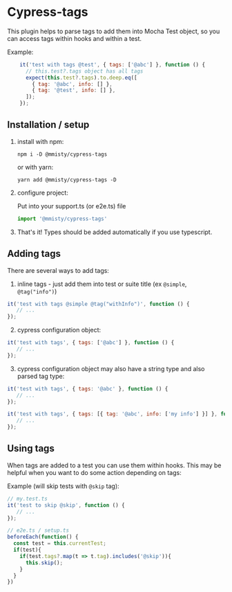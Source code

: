 # Cypress-tags

This plugin helps to parse tags to add them 
into Mocha Test object, so you can access
tags within hooks and within a test.

Example: 
```javascript
    it('test with tags @test', { tags: ['@abc'] }, function () {
      // this.test?.tags object has all tags
      expect(this.test?.tags).to.deep.eq([
        { tag: '@abc', info: [] },
        { tag: '@test', info: [] },
      ]);
    });
```

## Installation / setup

1. install with npm:
   ```shell
   npm i -D @mmisty/cypress-tags
   ```

   or with yarn:

   ```shell
   yarn add @mmisty/cypress-tags -D
   ```

2. configure project:

   Put into your support.ts (or e2e.ts) file
   ```javascript
   import '@mmisty/cypress-tags'
   ```
3. That's it! Types should be added automatically if you use typescript.


## Adding tags
There are several ways to add tags: 
 1. inline tags - just add them into test or suite title (ex `@simple`, `@tag("info")`)
   ```javascript
   it('test with tags @simple @tag("withInfo")', function () { 
      // ...
   });
   ```
 2. cypress configuration object:
   ```javascript
   it('test with tags', { tags: ['@abc'] }, function () { 
      // ...
   });
   ```
 3. cypress configuration object may also have a string type and also parsed tag type: 
   ```javascript
   it('test with tags', { tags: '@abc' }, function () {
      // ...
   });
   ```
   ```javascript
   it('test with tags', { tags: [{ tag: '@abc', info: ['my info'] }] }, function () {
      // ...
   });
   ```

## Using tags

When tags are added to a test you can use them within hooks.
This may be helpful when you want to do some action depending on tags: 

Example (will skip tests with `@skip` tag):

```javascript
// my.test.ts
it('test to skip @skip', function () {
   // ...
});

// e2e.ts / setup.ts
beforeEach(function() {
  const test = this.currentTest;
  if(test){
    if(test.tags?.map(t => t.tag).includes('@skip')){
      this.skip();
    }
  }
})

```